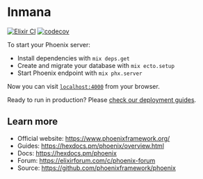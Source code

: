 # Inmana
[![Elixir CI](https://github.com/pedromneto97/nlw5-inmana/actions/workflows/elixir.yml/badge.svg?branch=master)](https://github.com/pedromneto97/nlw5-inmana/actions/workflows/elixir.yml) [![codecov](https://codecov.io/gh/pedromneto97/nlw5-inmana/branch/master/graph/badge.svg?token=C1W071J4A1)](https://codecov.io/gh/pedromneto97/nlw5-inmana)

To start your Phoenix server:

  * Install dependencies with `mix deps.get`
  * Create and migrate your database with `mix ecto.setup`
  * Start Phoenix endpoint with `mix phx.server`

Now you can visit [`localhost:4000`](http://localhost:4000) from your browser.

Ready to run in production? Please [check our deployment guides](https://hexdocs.pm/phoenix/deployment.html).

## Learn more

  * Official website: https://www.phoenixframework.org/
  * Guides: https://hexdocs.pm/phoenix/overview.html
  * Docs: https://hexdocs.pm/phoenix
  * Forum: https://elixirforum.com/c/phoenix-forum
  * Source: https://github.com/phoenixframework/phoenix
